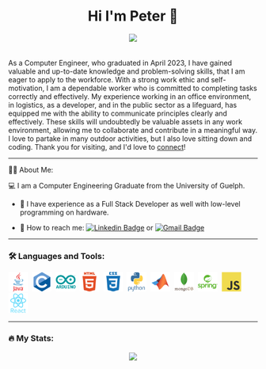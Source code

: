 <div id="header" align="left">

  <h1 align="center">
    Hi I'm Peter 👋
  </h1>
  <div align="center">
    <img src="https://media.giphy.com/media/jdPMeyv9rn0hZHh8n9/giphy.gif" width="150"/>
  </div>
  <div align="center">
    <img src="https://komarev.com/ghpvc/?username=PeterBaggetta&style=flat-square&color=blue" alt=""/>
  </div>

  As a Computer Engineer, who graduated in April 2023, I have gained valuable and up-to-date knowledge and problem-solving skills, that I am eager to apply to the workforce. With a strong work ethic and self-motivation, I am a dependable worker who is committed to completing tasks correctly and effectively. My experience working in an office environment, in logistics, as a developer, and in the public sector as a lifeguard, has equipped me with the ability to communicate principles clearly and effectively. These skills will undoubtedly be valuable assets in any work environment, allowing me to collaborate and contribute in a meaningful way. I love to partake in many outdoor activities, but I also love sitting down and coding. Thank you for visiting, and I'd love to [connect](https://www.linkedin.com/in/peter-baggetta-245867203/)!
  
  ---
  <div>

  :man_technologist: About Me:

  :computer: I am a Computer Engineering Graduate from the University of Guelph.

  - :floppy_disk: I have experience as a Full Stack Developer as well with low-level programming on hardware.

  - :round_pushpin: How to reach me: [![Linkedin Badge](https://img.shields.io/badge/-PeterBaggetta-blue?style=flat&logo=Linkedin&logoColor=white)](https://www.linkedin.com/in/peter-baggetta-245867203/) or [![Gmail Badge](https://img.shields.io/badge/-peter.baggetta-c14438?style=flat&logo=Gmail&logoColor=white&link=mailto:peter.baggetta@gmail.com)](mailto:peter.baggetta@gmail.com)
  </div>

  ---

  <div>

  ### :hammer_and_wrench: Languages and Tools:

  </div>

  <div>
    <img src="https://github.com/devicons/devicon/blob/master/icons/java/java-original-wordmark.svg" title="Java" alt="Java" width="40" height="40"/>&nbsp;
    <img src="https://github.com/devicons/devicon/blob/master/icons/c/c-original.svg" title="C" alt="C" width="40" height="40"/>&nbsp;
    <img src="https://github.com/devicons/devicon/blob/master/icons/arduino/arduino-original-wordmark.svg" title="Arduino" alt="Arduino" width="40" height="40"/>&nbsp;
    <img src="https://github.com/devicons/devicon/blob/master/icons/html5/html5-plain-wordmark.svg" title="HTML5" alt="HTML5" width="40" height="40"/>&nbsp;
    <img src="https://github.com/devicons/devicon/blob/master/icons/css3/css3-plain-wordmark.svg" title="CSS3" alt="CSS3" width="40" height="40"/>&nbsp;
    <img src="https://github.com/devicons/devicon/blob/master/icons/python/python-original-wordmark.svg" title="Python" alt="Python" width="40" height="40"/>&nbsp;
    <img src="https://github.com/devicons/devicon/blob/master/icons/matlab/matlab-original.svg" title="Matlab" alt="Matlab" width="40" height="40"/>&nbsp;
    <img src="https://github.com/devicons/devicon/blob/master/icons/mongodb/mongodb-original-wordmark.svg" title="MongoDB" alt="MongoDB" width="40" height="40"/>&nbsp;
    <img src="https://github.com/devicons/devicon/blob/master/icons/spring/spring-original-wordmark.svg" title="Spring" alt="Spring" width="40" height="40"/>&nbsp;
    <img src="https://github.com/devicons/devicon/blob/master/icons/javascript/javascript-original.svg" title="JavaScript" alt="JavaScript" width="40" height="40"/>&nbsp;
    <img src="https://github.com/devicons/devicon/blob/master/icons/react/react-original-wordmark.svg" title="React" alt="React" width="40" height="40"/>&nbsp;

  </div>

  ---
  
  ### :fire: My Stats:
  
  <p align=center>
  <div align=center>
    <a href="https://github.com/anuraghazra/github-readme-stats">
      <img align="center" width=450 src="https://github-readme-stats.vercel.app/api/top-langs/?username=PeterBaggetta&hide=c%23,powershell,Mathematica,Ruby,Objective-C,Objective-C%2b%2b,Cuda&title_color=61dafb&text_color=ffffff&icon_color=61dafb&bg_color=20232a&langs_count=8&layout=compact&border_color=61dafb&hide_border=true"/>
    </a>
    
<!--     <a href="https://github.com/denvercoder1/github-readme-streak-stats" title="Go to Source">
      <img align="right" width=390 src="https://github-readme-stats.vercel.app/api?username=PeterBaggetta&show_icons=true&theme=react&border_color=61dafb&hide_border=true" />
    </a> -->
    
  </div>
</p>

</div>
